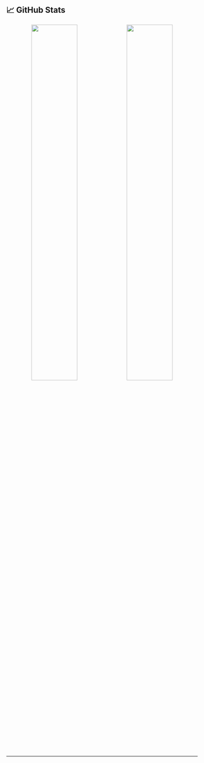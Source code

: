 ## 📈 GitHub Stats

<p align="center">
  <img src="https://github-readme-stats.vercel.app/api?username=lelouchxampp&show_icons=true&theme=radical&border_radius=10" width="49%" />
  <img src="https://github-readme-streak-stats.herokuapp.com/?user=lelouchxampp&theme=radical&border_radius=10" width="49%" />
</p>


---
